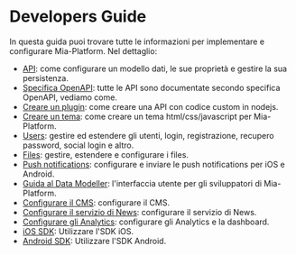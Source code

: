 # Developers Guide

In questa guida puoi trovare tutte le informazioni per implementare e configurare  Mia-Platform. Nel dettaglio:

- [API](api.md): come configurare un modello dati, le sue proprietà e gestire la sua persistenza.
- [Specifica OpenAPI](openapi.md): tutte le API sono documentate secondo specifica OpenAPI, vediamo come.
- [Creare un plugin](plugin.md): come creare una API con codice custom in nodejs.
- [Creare un tema](theme.md): come creare un tema html/css/javascript per Mia-Platform.
- [Users](users.md): gestire ed estendere gli utenti, login, registrazione, recupero password, social login e altro.
- [Files](files.md): gestire, estendere e configurare i files. 
- [Push notifications](push_notifications.md): configurare e inviare le push notifications per iOS e Android.
- [Guida al Data Modeller](data_modeller.md): l'interfaccia utente per gli sviluppatori di Mia-Platform.
- [Configurare il CMS](conf_cms.md): configurare il CMS.
- [Configurare il servizio di News](conf_news.md): configurare il servizio di News.
- [Configurare gli Analytics](conf_analytics.md): configurare gli Analytics e la dashboard.
- [iOS SDK](sdk_ios.md): Utilizzare l'SDK iOS.
- [Android SDK](sdk_android.md): Utilizzare l'SDK Android.

